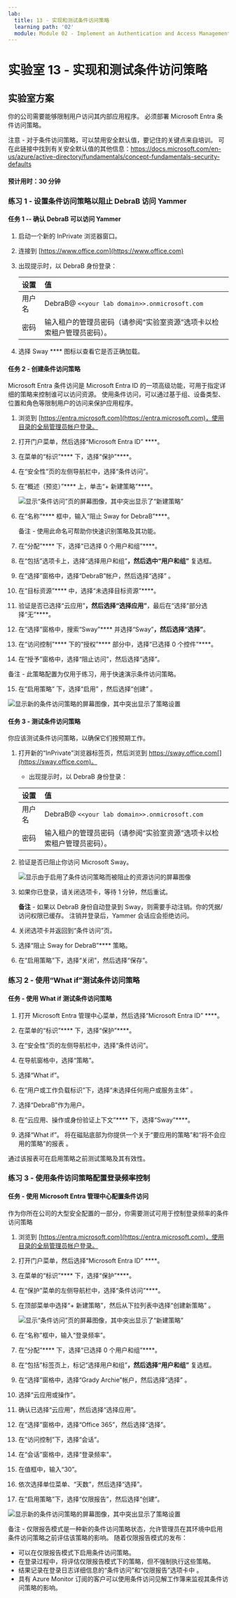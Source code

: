```yaml
---
lab:
  title: 13 - 实现和测试条件访问策略
  learning path: '02'
  module: Module 02 - Implement an Authentication and Access Management Solution
---
```


# 实验室 13 - 实现和测试条件访问策略

## 实验室方案

你的公司需要能够限制用户访问其内部应用程序。 必须部署 Microsoft Entra 条件访问策略。

注意 - 对于条件访问策略，可以禁用安全默认值，要记住的关键点来自培训。  可在此链接中找到有关安全默认值的其他信息：<https://docs.microsoft.com/en-us/azure/active-directory/fundamentals/concept-fundamentals-security-defaults>

#### 预计用时：30 分钟

### 练习 1 - 设置条件访问策略以阻止 DebraB 访问 Yammer

#### 任务 1 -- 确认 DebraB 可以访问 Yammer


1. 启动一个新的 InPrivate 浏览器窗口。
2. 连接到 [https://www.office.com](https://www.office.com) 
3. 出现提示时，以 DebraB 身份登录：

   | 设置 | 值 |
   | :--- | :--- |
   | 用户名 | DebraB@ `<<your lab domain>>.onmicrosoft.com` |
   | 密码 | 输入租户的管理员密码（请参阅“实验室资源”选项卡以检索租户管理员密码）。 |
    
4. 选择 Sway **** 图标以查看它是否正确加载。

#### 任务 2 - 创建条件访问策略

Microsoft Entra 条件访问是 Microsoft Entra ID 的一项高级功能，可用于指定详细的策略来控制谁可以访问资源。 使用条件访问，可以通过基于组、设备类型、位置和角色等限制用户的访问来保护应用程序。

1. 浏览到 [https://entra.microsoft.com](https://entra.microsoft.com)，使用目录的全局管理员帐户登录。

2. 打开门户菜单，然后选择“Microsoft Entra ID” ****。

3. 在菜单的“标识”**** 下，选择“保护”****。

4. 在“安全性”页的左侧导航栏中，选择“条件访问”。

5. 在“概述（预览）”**** 上，单击“+ 新建策略”****。

   ![显示“条件访问”页的屏幕图像，其中突出显示了“新建策略”](./media/lp2-mod1-conditional-access-new-policy.png)

6. 在“名称”**** 框中，输入“阻止 Sway for DebraB”****。

   备注 - 使用此命名可帮助你快速识别策略及其功能。

7. 在“分配”**** 下，选择“已选择 0 个用户和组”****。

8. 在“包括”选项卡上，选择“选择用户和组”****，然后选中“用户和组”**** 复选框。

9. 在“选择”窗格中，选择“DebraB”帐户，然后选择“选择” 。

10. 在“目标资源”**** 中，选择“未选择目标资源”****。

11. 验证是否已选择“云应用”****，然后选择“选择应用”****，最后在“选择”部分选择“无”****。

12. 在“选择”窗格中，搜索“Sway”**** 并选择“Sway”****，然后选择“选择”****。

13. 在“访问控制”**** 下的“授权”**** 部分中，选择“已选择 0 个控件”****。

14. 在“授予”窗格中，选择“阻止访问”，然后选择“选择”。

   备注 - 此策略配置为仅用于练习，用于快速演示条件访问策略。

15. 在“启用策略”  下，选择“启用”  ，然后选择“创建”  。

   ![显示新的条件访问策略的屏幕图像，其中突出显示了策略设置](./media/lp2-mod3-create-conditional-access-policy.png)

#### 任务 3 - 测试条件访问策略

你应该测试条件访问策略，以确保它们按预期工作。

1. 打开新的“InPrivate”浏览器标签页，然后浏览到 https://sway.office.com[](https://sway.office.com)。
    - 出现提示时，以 DebraB 身份登录：

   | 设置 | 值 |
   | :--- | :--- |
   | 用户名 | DebraB@ `<<your lab domain>>.onmicrosoft.com` |
   | 密码 | 输入租户的管理员密码（请参阅“实验室资源”选项卡以检索租户管理员密码）。 |
     
2. 验证是否已阻止你访问 Microsoft Sway。

   ![显示由于启用了条件访问策略而被阻止的资源访问的屏幕图像](./media/lp2-mod3-test-conditional-access-policy.png)

3. 如果你已登录，请关闭选项卡，等待 1 分钟，然后重试。
    
   **备注** - 如果以 DebraB 身份自动登录到 Sway，则需要手动注销。你的凭据/访问权限已缓存。  注销并登录后，Yammer 会话应会拒绝访问。

4. 关闭选项卡并返回到“条件访问”页。

5. 选择“阻止 Sway for DebraB”**** 策略。

6. 在“启用策略”下，选择“关闭”，然后选择“保存”。

### 练习 2 - 使用“What if”测试条件访问策略

#### 任务 - 使用 What if 测试条件访问策略

1. 打开 Microsoft Entra 管理中心菜单，然后选择“Microsoft Entra ID” ****。

1. 在菜单的“标识”**** 下，选择“保护”****。

1. 在“安全性”页的左侧导航栏中，选择“条件访问”。

1. 在导航窗格中，选择“策略”。

1. 选择“What if”。

1. 在“用户或工作负载标识”下，选择“未选择任何用户或服务主体” 。

1. 选择“DebraB”作为用户。

1. 在“云应用、操作或身份验证上下文”**** 下，选择“Sway”****。 

1. 选择“What if”。 将在磁贴底部为你提供一个关于“要应用的策略”和“将不会应用的策略”的报表 。

通过该报表可在启用策略之前测试策略及其有效性。

### 练习 3 - 使用条件访问策略配置登录频率控制

#### 任务 - 使用 Microsoft Entra 管理中心配置条件访问

作为你所在公司的大型安全配置的一部分，你需要测试可用于控制登录频率的条件访问策略

1. 浏览到 [https://entra.microsoft.com](https://entra.microsoft.com)，使用目录的全局管理员帐户登录。

2. 打开门户菜单，然后选择“Microsoft Entra ID” ****。

3. 在菜单的“标识”**** 下，选择“保护”****。

4. 在“保护”菜单的左侧导航栏中，选择“条件访问”****。

5. 在顶部菜单中选择“+ 新建策略”，然后从下拉列表中选择“创建新策略” 。

   ![显示“条件访问”页的屏幕图像，其中突出显示了“新建策略”](./media/lp2-mod1-conditional-access-new-policy.png)

6. 在“名称”框中，输入“登录频率”。

7. 在“分配”**** 下，选择“已选择 0 个用户和组”****。

8. 在“包括”标签页上，标记“选择用户和组”****，然后选择“用户和组”**** 复选框。

9. 在“选择”窗格中，选择“Grady Archie”帐户，然后选择“选择” 。

10. 选择“云应用或操作”。

11. 确认已选择“云应用”，然后选择“选择应用”。

12. 在“选择”窗格中，选择“Office 365”，然后选择“选择”。

13. 在“访问控制”下，选择“会话”。

14. 在“会话”窗格中，选择“登录频率”。

15. 在值框中，输入“30”。

16. 依次选择单位菜单、“天数”，然后选择“选择”。

17. 在“启用策略”下，选择“仅限报告”，然后选择“创建”。

   ![显示新的条件访问策略的屏幕图像，其中突出显示了策略设置](./media/lp2-mod3-create-session-conditional-access-policy.png)

   备注 - 仅限报告模式是一种新的条件访问策略状态，允许管理员在其环境中启用条件访问策略之前评估该策略的影响。 随着仅限报告模式的发布：
    
- 可以在仅限报告模式下启用条件访问策略。
- 在登录过程中，将评估仅限报告模式下的策略，但不强制执行这些策略。
- 结果记录在登录日志详细信息的“条件访问”和“仅限报告”选项卡中 。
- 具有 Azure Monitor 订阅的客户可以使用条件访问见解工作簿来监视其条件访问策略的影响。
